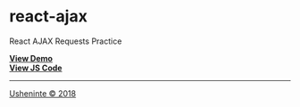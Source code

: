 # react-ajax
React AJAX Requests Practice

**[View Demo]()**      
**[View JS Code]()**      

- - -

[Usheninte &copy; 2018](http://about.me/usheninte)